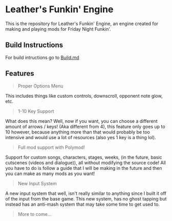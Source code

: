 # Leather's Funkin' Engine

This is the repository for Leather's Funkin' Engine, an engine created for making and playing mods for Friday Night Funkin'.

## Build Instructions

For build intructions go to [Build.md](https://github.com/Leather128/LeathersFunkinEngine/blob/master/Build.md)

## Features

> Proper Options Menu

This includes things like custom controls, downscroll, opponent note glow, etc.

> 1-10 Key Support

What does this mean? Well, now if you want, you can choose a different amount of arrows / keys! (Aka different from 4), this feature only goes up to 10 however, because anything more than that would probably be too intensive and would use a lot of resources (also yes 1 key is a thing lol).

> Full mod support with Polymod!

Support for custom songs, characters, stages, weeks, (in the future, basic cutscenes (videos and dialogue)), all without modifying the source code! All you have to do is follow a guide that I will be making in the future and then you can make as many mods as you want!

> New Input System

A new input system that well, isn't really similar to anything since I built it off of the input from the base game. This new system, has no ghost tapping but instead has an anti-mash system that may take some time to get used to.

> More to come...
